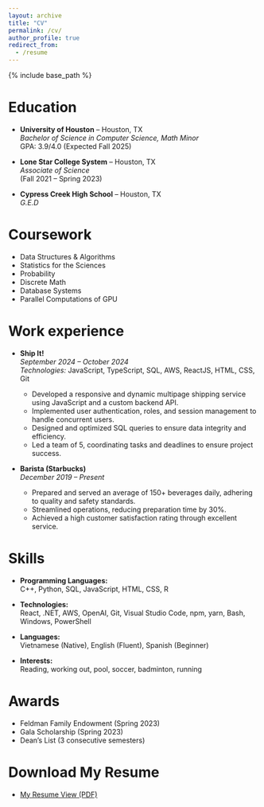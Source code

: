 ```yaml
---
layout: archive
title: "CV"
permalink: /cv/
author_profile: true
redirect_from:
  - /resume
---
```


{% include base_path %}

Education
======
* **University of Houston** – Houston, TX  
  *Bachelor of Science in Computer Science, Math Minor*  
  GPA: 3.9/4.0 (Expected Fall 2025)  

* **Lone Star College System** – Houston, TX  
  *Associate of Science*  
  (Fall 2021 – Spring 2023)  

* **Cypress Creek High School** – Houston, TX  
  *G.E.D*  

Coursework
======
* Data Structures & Algorithms  
* Statistics for the Sciences  
* Probability  
* Discrete Math  
* Database Systems  
* Parallel Computations of GPU 

Work experience
======
* **Ship It!**  
  *September 2024 – October 2024*  
  *Technologies:* JavaScript, TypeScript, SQL, AWS, ReactJS, HTML, CSS, Git  
  - Developed a responsive and dynamic multipage shipping service using JavaScript and a custom backend API.  
  - Implemented user authentication, roles, and session management to handle concurrent users.  
  - Designed and optimized SQL queries to ensure data integrity and efficiency.  
  - Led a team of 5, coordinating tasks and deadlines to ensure project success.

* **Barista (Starbucks)**  
  *December 2019 – Present*  
  - Prepared and served an average of 150+ beverages daily, adhering to quality and safety standards.  
  - Streamlined operations, reducing preparation time by 30%.  
  - Achieved a high customer satisfaction rating through excellent service. 
  
Skills
======
* **Programming Languages:**  
  C++, Python, SQL, JavaScript, HTML, CSS, R  

* **Technologies:**  
  React, .NET, AWS, OpenAI, Git, Visual Studio Code, npm, yarn, Bash, Windows, PowerShell  

* **Languages:**  
  Vietnamese (Native), English (Fluent), Spanish (Beginner)  

* **Interests:**  
  Reading, working out, pool, soccer, badminton, running  

Awards
======
* Feldman Family Endowment (Spring 2023)  
* Gala Scholarship (Spring 2023)  
* Dean’s List (3 consecutive semesters)  

Download My Resume
======
* [My Resume View (PDF)](https://docs.google.com/document/d/1k25X6d3-DwgvbFzJer5hXLO0phppsQ1Q/edit)